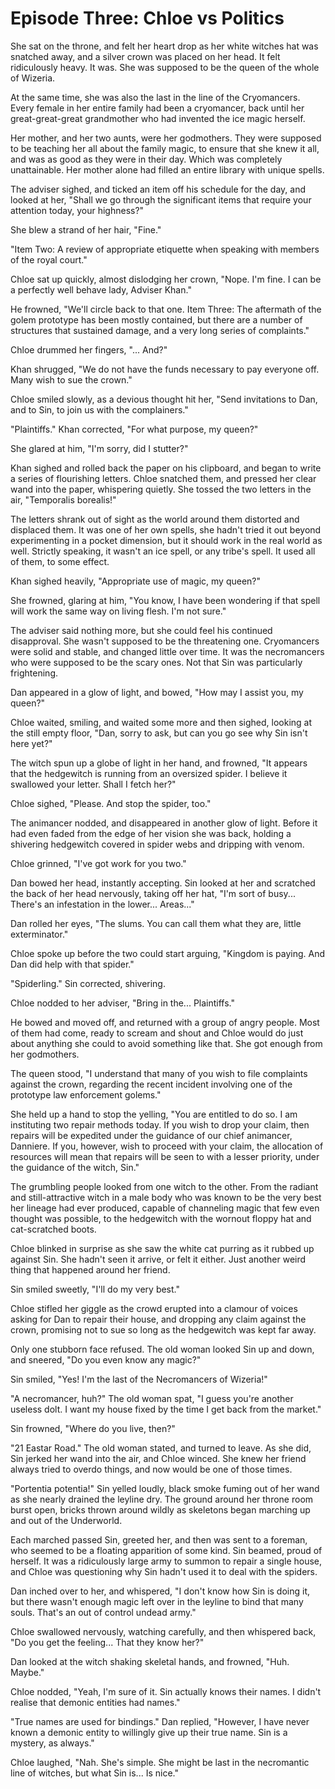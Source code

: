 # Episode Three: Chloe vs Politics

She sat on the throne, and felt her heart drop as her white witches hat was snatched away, and a silver crown was placed on her head. It felt ridiculously heavy. It was. She was supposed to be the queen of the whole of Wizeria.

At the same time, she was also the last in the line of the Cryomancers. Every female in her entire family had been a cryomancer, back until her great-great-great grandmother who had invented the ice magic herself.

Her mother, and her two aunts, were her godmothers. They were supposed to be teaching her all about the family magic, to ensure that she knew it all, and was as good as they were in their day. Which was completely unattainable. Her mother alone had filled an entire library with unique spells.

The adviser sighed, and ticked an item off his schedule for the day, and looked at her, "Shall we go through the significant items that require your attention today, your highness?"

She blew a strand of her hair, "Fine."

"Item Two: A review of appropriate etiquette when speaking with members of the royal court."

Chloe sat up quickly, almost dislodging her crown, "Nope. I'm fine. I can be a perfectly well behave lady, Adviser Khan."

He frowned, "We'll circle back to that one. Item Three: The aftermath of the golem prototype has been mostly contained, but there are a number of structures that sustained damage, and a very long series of complaints."

Chloe drummed her fingers, "... And?"

Khan shrugged, "We do not have the funds necessary to pay everyone off. Many wish to sue the crown."

Chloe smiled slowly, as a devious thought hit her, "Send invitations to Dan, and to Sin, to join us with the complainers."

"Plaintiffs." Khan corrected, "For what purpose, my queen?"

She glared at him, "I'm sorry, did I stutter?"

Khan sighed and rolled back the paper on his clipboard, and began to write a series of flourishing letters. Chloe snatched them, and pressed her clear wand into the paper, whispering quietly. She tossed the two letters in the air, "Temporalis borealis!"

The letters shrank out of sight as the world around them distorted and displaced them. It was one of her own spells, she hadn't tried it out beyond experimenting in a pocket dimension, but it should work in the real world as well. Strictly speaking, it wasn't an ice spell, or any tribe's spell. It used all of them, to some effect.

Khan sighed heavily, "Appropriate use of magic, my queen?"

She frowned, glaring at him, "You know, I have been wondering if that spell will work the same way on living flesh. I'm not sure."

The adviser said nothing more, but she could feel his continued disapproval. She wasn't supposed to be the threatening one. Cryomancers were solid and stable, and changed little over time. It was the necromancers who were supposed to be the scary ones. Not that Sin was particularly frightening.

Dan appeared in a glow of light, and bowed, "How may I assist you, my queen?"

Chloe waited, smiling, and waited some more and then sighed, looking at the still empty floor, "Dan, sorry to ask, but can you go see why Sin isn't here yet?"

The witch spun up a globe of light in her hand, and frowned, "It appears that the hedgewitch is running from an oversized spider. I believe it swallowed your letter. Shall I fetch her?"

Chloe sighed, "Please. And stop the spider, too."

The animancer nodded, and disappeared in another glow of light. Before it had even faded from the edge of her vision she was back, holding a shivering hedgewitch covered in spider webs and dripping with venom.

Chloe grinned, "I've got work for you two."

Dan bowed her head, instantly accepting. Sin looked at her and scratched the back of her head nervously, taking off her hat, "I'm sort of busy... There's an infestation in the lower... Areas..."

Dan rolled her eyes, "The slums. You can call them what they are, little exterminator."

Chloe spoke up before the two could start arguing, "Kingdom is paying. And Dan did help with that spider."

"Spiderling." Sin corrected, shivering.

Chloe nodded to her adviser, "Bring in the... Plaintiffs."

He bowed and moved off, and returned with a group of angry people. Most of them had come, ready to scream and shout and Chloe would do just about anything she could to avoid something like that. She got enough from her godmothers.

The queen stood, "I understand that many of you wish to file complaints against the crown, regarding the recent incident involving one of the prototype law enforcement golems."

She held up a hand to stop the yelling, "You are entitled to do so. I am instituting two repair methods today. If you wish to drop your claim, then repairs will be expedited under the guidance of our chief animancer, Danniere. If you, however, wish to proceed with your claim, the allocation of resources will mean that repairs will be seen to with a lesser priority, under the guidance of the witch, Sin."

The grumbling people looked from one witch to the other. From the radiant and still-attractive witch in a male body who was known to be the very best her lineage had ever produced, capable of channeling magic that few even thought was possible, to the hedgewitch with the wornout floppy hat and cat-scratched boots.

Chloe blinked in surprise as she saw the white cat purring as it rubbed up against Sin. She hadn't seen it arrive, or felt it either. Just another weird thing that happened around her friend.

Sin smiled sweetly, "I'll do my very best."

Chloe stifled her giggle as the crowd erupted into a clamour of voices asking for Dan to repair their house, and dropping any claim against the crown, promising not to sue so long as the hedgewitch was kept far away.

Only one stubborn face refused. The old woman looked Sin up and down, and sneered, "Do you even know any magic?"

Sin smiled, "Yes! I'm the last of the Necromancers of Wizeria!"

"A necromancer, huh?" The old woman spat, "I guess you're another useless dolt. I want my house fixed by the time I get back from the market."

Sin frowned, "Where do you live, then?"

"21 Eastar Road." The old woman stated, and turned to leave. As she did, Sin jerked her wand into the air, and Chloe winced. She knew her friend always tried to overdo things, and now would be one of those times.

"Portentia potentia!" Sin yelled loudly, black smoke fuming out of her wand as she nearly drained the leyline dry. The ground around her throne room burst open, bricks thrown around wildly as skeletons began marching up and out of the Underworld.

Each marched passed Sin, greeted her, and then was sent to a foreman, who seemed to be a floating apparition of some kind. Sin beamed, proud of herself. It was a ridiculously large army to summon to repair a single house, and Chloe was questioning why Sin hadn't used it to deal with the spiders.

Dan inched over to her, and whispered, "I don't know how Sin is doing it, but there wasn't enough magic left over in the leyline to bind that many souls. That's an out of control undead army."

Chloe swallowed nervously, watching carefully, and then whispered back, "Do you get the feeling... That they know her?"

Dan looked at the witch shaking skeletal hands, and frowned, "Huh. Maybe."

Chloe nodded, "Yeah, I'm sure of it. Sin actually knows their names. I didn't realise that demonic entities had names."

"True names are used for bindings." Dan replied, "However, I have never known a demonic entity to willingly give up their true name. Sin is a mystery, as always."

Chloe laughed, "Nah. She's simple. She might be last in the necromantic line of witches, but what Sin is... Is nice."
